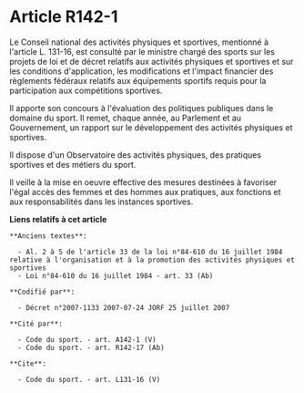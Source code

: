 # Article R142-1

Le Conseil national des activités physiques et sportives, mentionné à l'article L. 131-16, est consulté par le ministre
chargé des sports sur les projets de loi et de décret relatifs aux activités physiques et sportives et sur les conditions
d'application, les modifications et l'impact financier des règlements fédéraux relatifs aux équipements sportifs requis pour
la participation aux compétitions sportives. 

Il apporte son concours à l'évaluation des politiques publiques dans le domaine du sport. Il remet, chaque année, au
Parlement et au Gouvernement, un rapport sur le développement des activités physiques et sportives. 

Il dispose d'un Observatoire des activités physiques, des pratiques sportives et des métiers du sport. 

Il veille à la mise en oeuvre effective des mesures destinées à favoriser l'égal accès des femmes et des hommes aux
pratiques, aux fonctions et aux responsabilités dans les instances sportives.

**Liens relatifs à cet article**

	**Anciens textes**:

	  - Al. 2 à 5 de l'article 33 de la loi n°84-610 du 16 juillet 1984 relative à l'organisation et à la promotion des activités physiques et sportives
	  - Loi n°84-610 du 16 juillet 1984 - art. 33 (Ab)

	**Codifié par**:

	  - Décret n°2007-1133 2007-07-24 JORF 25 juillet 2007

	**Cité par**:

	  - Code du sport. - art. A142-1 (V)
	  - Code du sport. - art. R142-17 (Ab)

	**Cite**:

	  - Code du sport. - art. L131-16 (V)
